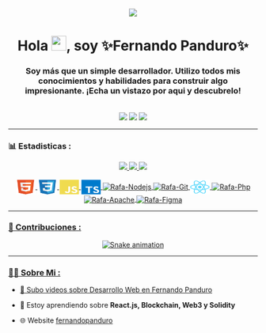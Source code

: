 ### 

<div align="center">
  <img align="center" width="200" src="https://media.giphy.com/media/bAQH7WXKqtIBrPs7sR/giphy.gif"/>
  <h1 align="center">Hola <img src="https://user-images.githubusercontent.com/39955420/147578264-bae0526c-028a-49d2-8af8-d08bb4edbd2a.gif" height="30" width="30">, soy ✨Fernando Panduro✨</h1>
  <h3>Soy más que un simple desarrollador. Utilizo todos mis conocimientos y habilidades para construir algo impresionante. ¡Echa un vistazo por aqui y descubrelo!</h3>
</div>

<br/>

<div align="center"> 
  <a href="https://www.youtube.com/channel/UC1100w5ZoAIw38flYh_nOYg" target="_blank"><img src="https://img.shields.io/badge/YouTube-FF0000?style=for-the-badge&logo=youtube&logoColor=white" target="_blank"></a>
  <a href="https://instagram.com/fernandpha" target="_blank"><img src="https://img.shields.io/badge/-Instagram-%23E4405F?style=for-the-badge&logo=instagram&logoColor=white" target="_blank"></a>
  <a href="https://www.linkedin.com/in/fernando-panduro" target="_blank"><img src="https://img.shields.io/badge/-LinkedIn-%230077B5?style=for-the-badge&logo=linkedin&logoColor=white" target="_blank"></a>  
</div>

---

### 📊 Estadisticas :

<div align="center">
  <a href="https://github.com/fernandopanduro">
  <img height="180em" src="https://github-readme-stats.vercel.app/api?username=fernandopanduro&show_icons=true&theme=radical&include_all_commits=true&count_private=true"/>
  <img height="180em" src="https://github-readme-stats.vercel.app/api/top-langs/?username=fernandopanduro&layout=compact&langs_count=7&theme=radical"/>
  <img height="180em" src="http://github-readme-streak-stats.herokuapp.com?user=fernandopanduro&theme=radical&locale=es" />
  
</div>

  
<div style="display: inline_block" align="center"><br>
  <img align="center" alt="Rafa-HTML" height="30" width="40" src="https://raw.githubusercontent.com/devicons/devicon/master/icons/html5/html5-original.svg">
  <img align="center" alt="Rafa-CSS" height="30" width="40" src="https://raw.githubusercontent.com/devicons/devicon/master/icons/css3/css3-original.svg">               
  <img align="center" alt="Rafa-Js" height="30" width="40" src="https://raw.githubusercontent.com/devicons/devicon/master/icons/javascript/javascript-plain.svg">
  <img align="center" alt="Rafa-Ts" height="30" width="40" src="https://raw.githubusercontent.com/devicons/devicon/master/icons/typescript/typescript-plain.svg">
  <img align="center" alt="Rafa-Nodejs" height="30" width="40" src="https://cdn.jsdelivr.net/gh/devicons/devicon/icons/nodejs/nodejs-original.svg" />        
  <img align="center" alt="Rafa-Git" height="30" width="40" src="https://cdn.jsdelivr.net/gh/devicons/devicon/icons/git/git-original.svg" />
  <img align="center" alt="Rafa-React" height="30" width="40" src="https://raw.githubusercontent.com/devicons/devicon/master/icons/react/react-original.svg">
  <img align="center" alt="Rafa-Php" height="30" width="40" src="https://cdn.jsdelivr.net/gh/devicons/devicon/icons/php/php-original.svg" />        
  <img align="center" alt="Rafa-Apache" height="30" width="40" src="https://cdn.jsdelivr.net/gh/devicons/devicon/icons/apache/apache-line-wordmark.svg" />
  <img align="center" alt="Rafa-Figma" height="30" width="40" src="https://cdn.jsdelivr.net/gh/devicons/devicon/icons/figma/figma-original.svg" />
</div>

---  

### 🚀 Contribuciones :
  
  <div align="center">
    
  ![Snake animation](https://github.com/fernandopanduro/fernandopanduro/blob/output/github-contribution-grid-snake.svg)
    
  </div>
  
---
  
###  👨‍💻 Sobre Mi :

- 📝 Subo videos sobre Desarrollo Web en [Fernando Panduro](https://www.youtube.com/channel/UC1100w5ZoAIw38flYh_nOYg)

- 🌱 Estoy aprendiendo sobre **React.js, Blockchain, Web3 y Solidity**

- 🌐 Website [fernandopanduro](https://fernandopanduro.netlify.app/)
  
